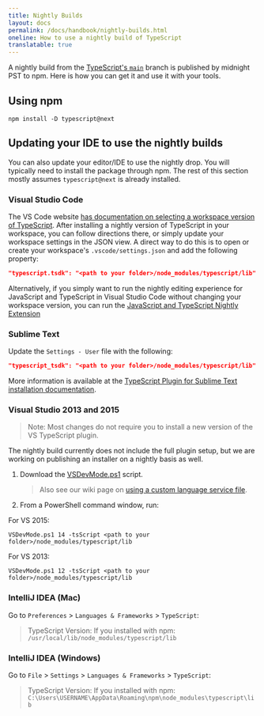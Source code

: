 ```yaml
---
title: Nightly Builds
layout: docs
permalink: /docs/handbook/nightly-builds.html
oneline: How to use a nightly build of TypeScript
translatable: true
---
```


A nightly build from the [TypeScript's `main`](https://github.com/Microsoft/TypeScript/tree/main) branch is published by midnight PST to npm.
Here is how you can get it and use it with your tools.

## Using npm

```shell
npm install -D typescript@next
```

## Updating your IDE to use the nightly builds

You can also update your editor/IDE to use the nightly drop.
You will typically need to install the package through npm.
The rest of this section mostly assumes `typescript@next` is already installed.

### Visual Studio Code

The VS Code website [has documentation on selecting a workspace version of TypeScript](https://code.visualstudio.com/Docs/languages/typescript#_using-newer-typescript-versions).
After installing a nightly version of TypeScript in your workspace, you can follow directions there, or simply update your workspace settings in the JSON view.
A direct way to do this is to open or create your workspace's `.vscode/settings.json` and add the following property:

```json
"typescript.tsdk": "<path to your folder>/node_modules/typescript/lib"
```

Alternatively, if you simply want to run the nightly editing experience for JavaScript and TypeScript in Visual Studio Code without changing your workspace version, you can run the [JavaScript and TypeScript Nightly Extension](https://marketplace.visualstudio.com/items?itemName%253Dms-vscode.vscode-typescript-next)

### Sublime Text

Update the `Settings - User` file with the following:

```json
"typescript_tsdk": "<path to your folder>/node_modules/typescript/lib"
```

More information is available at the [TypeScript Plugin for Sublime Text installation documentation](https://github.com/Microsoft/TypeScript-Sublime-Plugin#installation).

### Visual Studio 2013 and 2015

> Note: Most changes do not require you to install a new version of the VS TypeScript plugin.

The nightly build currently does not include the full plugin setup, but we are working on publishing an installer on a nightly basis as well.

1. Download the [VSDevMode.ps1](https://github.com/Microsoft/TypeScript/blob/main/scripts/VSDevMode.ps1) script.

   > Also see our wiki page on [using a custom language service file](https://github.com/Microsoft/TypeScript/wiki/Dev-Mode-in-Visual-Studio#using-a-custom-language-service-file).

2. From a PowerShell command window, run:

For VS 2015:

```posh
VSDevMode.ps1 14 -tsScript <path to your folder>/node_modules/typescript/lib
```

For VS 2013:

```posh
VSDevMode.ps1 12 -tsScript <path to your folder>/node_modules/typescript/lib
```

### IntelliJ IDEA (Mac)

Go to `Preferences` > `Languages & Frameworks` > `TypeScript`:

> TypeScript Version: If you installed with npm: `/usr/local/lib/node_modules/typescript/lib`

### IntelliJ IDEA (Windows)

Go to `File` > `Settings` > `Languages & Frameworks` > `TypeScript`:

> TypeScript Version: If you installed with npm: `C:\Users\USERNAME\AppData\Roaming\npm\node_modules\typescript\lib`
